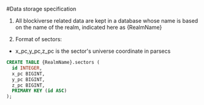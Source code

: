 
#Data storage specification

1. All blockiverse related data are kept in a database whose name is based on the name of the realm, indicated here as {RealmName}

2. Format of sectors:
 * x_pc,y_pc,z_pc is the sector's universe coordinate in parsecs
```SQL
CREATE TABLE {RealmName}.sectors (
  id INTEGER,
  x_pc BIGINT,
  y_pc BIGINT,
  z_pc BIGINT,
  PRIMARY KEY (id ASC)
);
```

